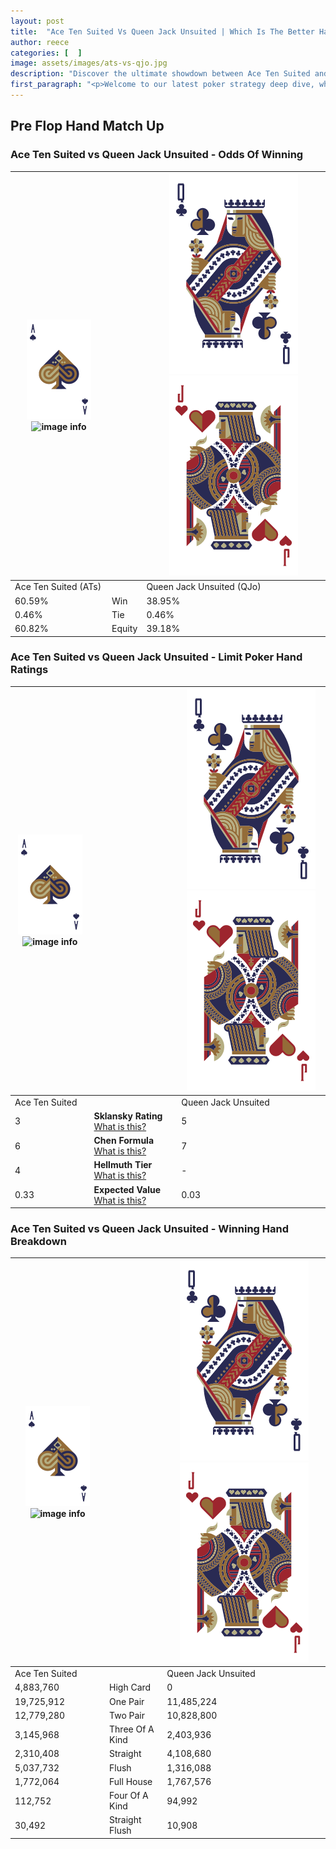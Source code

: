 ```yaml
---
layout: post
title:  "Ace Ten Suited Vs Queen Jack Unsuited | Which Is The Better Hand In Poker? A Complete Guide"
author: reece
categories: [  ]
image: assets/images/ats-vs-qjo.jpg
description: "Discover the ultimate showdown between Ace Ten Suited and Queen Jack Unsuited in poker! Uncover the odds, strategies, and scenarios where one hand triumphs over the other. Get ready to up your poker game with this thrilling analysis."
first_paragraph: "<p>Welcome to our latest poker strategy deep dive, where we're pitting two distinct hands against each other in a high-stakes showdown: Ace Ten Suited vs Queen Jack Unsuited.</p><p>In the dynamic world of poker, every decision counts, and knowing which hand holds the upper hand is key to your success at the table.</p><p>In this article, we'll dissect these two hands, explore the scenarios where one dominates the other, and equip you with the knowledge to make strategic choices that can tip the odds in your favor.</p><p>Get ready to unravel the intriguing dynamics of these poker hands and elevate your game to new heights.</p>"
---
```




[comment]: # (sp0)

## Pre Flop Hand Match Up

<div class="table hand-ratings" markdown="1"> 



### Ace Ten Suited vs Queen Jack Unsuited - Odds Of Winning


    
| ![image info](assets/images/hand1/A.png) ![image info](assets/images/hand1/Ts.png) |  | ![image info](assets/images/hand2/Q.png) ![image info](assets/images/hand2/Jo.png) |
| -------- | -------- | -------- |
| Ace Ten Suited (ATs) |  | Queen Jack Unsuited (QJo) |
| 60.59% | Win | 38.95% |
| 0.46% | Tie | 0.46% |
| 60.82% | Equity | 39.18% |




[comment]: # (sp1)



### Ace Ten Suited vs Queen Jack Unsuited - Limit Poker Hand Ratings


    
| ![image info](assets/images/hand1/A.png) ![image info](assets/images/hand1/Ts.png) |  | ![image info](assets/images/hand2/Q.png) ![image info](assets/images/hand2/Jo.png) |
| -------- | -------- | -------- |
| Ace Ten Suited |  | Queen Jack Unsuited |
| 3 | **Sklansky Rating** [What is this?](/sklansky-rating-explained) | 5 |
| 6 | **Chen Formula** [What is this?](/chen-formula-explained) | 7 |
| 4 | **Hellmuth Tier** [What is this?](/Hellmuth-tier-explained) | - |
| 0.33 | **Expected Value** [What is this?](/expected-value-explained) | 0.03 |




[comment]: # (sp2)



### Ace Ten Suited vs Queen Jack Unsuited - Winning Hand Breakdown


    
| ![image info](assets/images/hand1/A.png) ![image info](assets/images/hand1/Ts.png) |  | ![image info](assets/images/hand2/Q.png) ![image info](assets/images/hand2/Jo.png) |
| -------- | -------- | -------- |
| Ace Ten Suited |  | Queen Jack Unsuited |
| 4,883,760 | High Card | 0 |
| 19,725,912 | One Pair | 11,485,224 |
| 12,779,280 | Two Pair | 10,828,800 |
| 3,145,968 | Three Of A Kind | 2,403,936 |
| 2,310,408 | Straight | 4,108,680 |
| 5,037,732 | Flush | 1,316,088 |
| 1,772,064 | Full House | 1,767,576 |
| 112,752 | Four Of A Kind | 94,992 |
| 30,492 | Straight Flush | 10,908 |




[comment]: # (sp3)



</div>

[comment]: # (sp4)



[comment]: # (sp5)

